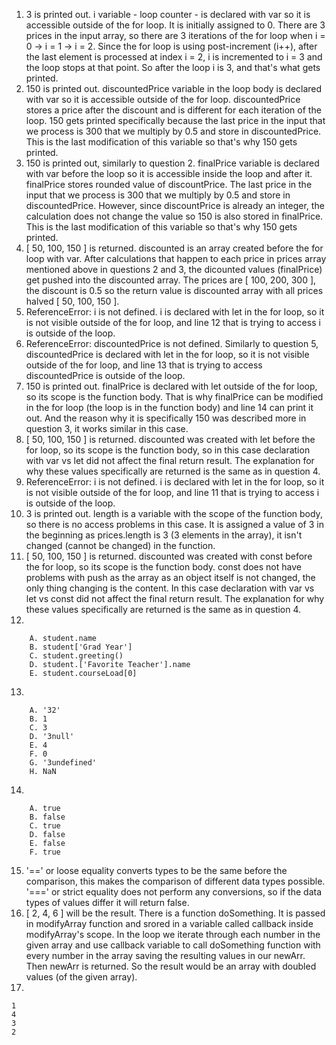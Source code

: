 1. 3 is printed out. i variable - loop counter - is declared with var so it is accessible outside of the for loop. It is initially assigned to 0. There are 3 prices in the input array, so there are 3 iterations of the for loop when i = 0 -> i = 1 -> i = 2. Since the for loop is using post-increment (i++), after the last element is processed at index i = 2, i is incremented to i = 3 and the loop stops at that point. So after the loop i is 3, and that's what gets printed.
2. 150 is printed out. discountedPrice variable in the loop body is declared with var so it is accessible outside of the for loop. discountedPrice stores a price after the discount and is different for each iteration of the loop. 150 gets printed specifically because the last price in the input that we process is 300 that we multiply by 0.5 and store in discountedPrice. This is the last modification of this variable so that's why 150 gets printed.
3. 150 is printed out, similarly to question 2. finalPrice variable is declared with var before the loop so it is accessible inside the loop and after it. finalPrice stores rounded value of discountPrice. The last price in the input that we process is 300 that we multiply by 0.5 and store in discountedPrice. However, since discountPrice is already an integer, the calculation does not change the value so 150 is also stored in finalPrice. This is the last modification of this variable so that's why 150 gets printed.
4. [ 50, 100, 150 ] is returned. discounted is an array created before the for loop with var. After calculations that happen to each price in prices array mentioned above in questions 2 and 3, the dicounted values (finalPrice) get pushed into the discounted array. The prices are [ 100, 200, 300 ], the discount is 0.5 so the return value is discounted array with all prices halved [ 50, 100, 150 ].
5. ReferenceError: i is not defined. i is declared with let in the for loop, so it is not visible outside of the for loop, and line 12 that is trying to access i is outside of the loop.
6. ReferenceError: discountedPrice is not defined. Similarly to question 5, discountedPrice is declared with let in the for loop, so it is not visible outside of the for loop, and line 13 that is trying to access discountedPrice is outside of the loop.
7. 150 is printed out. finalPrice is declared with let outside of the for loop, so its scope is the function body. That is why finalPrice can be modified in the for loop (the loop is in the function body) and line 14 can print it out. And the reason why it is specifically 150 was described more in question 3, it works similar in this case.
8. [ 50, 100, 150 ] is returned. discounted was created with let before the for loop, so its scope is the function body, so in this case declaration with var vs let did not affect the final return result. The explanation for why these values specifically are returned is the same as in question 4.
9. ReferenceError: i is not defined. i is declared with let in the for loop, so it is not visible outside of the for loop, and line 11 that is trying to access i is outside of the loop.
10. 3 is printed out. length is a variable with the scope of the function body, so there is no access problems in this case. It is assigned a value of 3 in the beginning as prices.length is 3 (3 elements in the array), it isn't changed (cannot be changed) in the function.
11. [ 50, 100, 150 ] is returned. discounted was created with const before the for loop, so its scope is the function body. const does not have problems with push as the array as an object itself is not changed, the only thing changing is the content. In this case declaration with var vs let vs const did not affect the final return result. The explanation for why these values specifically are returned is the same as in question 4.
12. 
```
    A. student.name
    B. student['Grad Year']
    C. student.greeting()
    D. student.['Favorite Teacher'].name
    E. student.courseLoad[0]
```  
13. 
``` 
    A. '32'
    B. 1
    C. 3
    D. '3null'
    E. 4
    F. 0
    G. '3undefined'
    H. NaN
```
14. 
```
    A. true
    B. false
    C. true
    D. false
    E. false
    F. true
```
15. '==' or loose equality converts types to be the same before the comparison, this makes the comparison of different data types possible. '===' or strict equality does not perform any conversions, so if the data types of values differ it will return false. 
17. [ 2, 4, 6 ] will be the result. There is a function doSomething. It is passed in modifyArray function and srored in a variable called callback inside modifyArray's scope. In the loop we iterate through each number in the given array and use callback variable to call doSomething function with every number in the array saving the resulting values in our newArr. Then newArr is returned. So the result would be an array with doubled values (of the given array).
19.
```
1
4
3
2
```